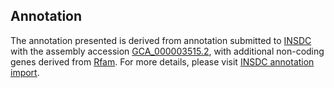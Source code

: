 

Annotation
----------

The annotation presented is derived from annotation submitted to
[INSDC](http://www.insdc.org) with the assembly accession
[GCA\_000003515.2](http://www.ebi.ac.uk/ena/data/view/GCA_000003515.2),
with additional non-coding genes derived from
[Rfam](http://rfam.xfam.org/). For more details, please visit [INSDC
annotation
import](http://ensemblgenomes.org/info/data/insdc_annotation).
